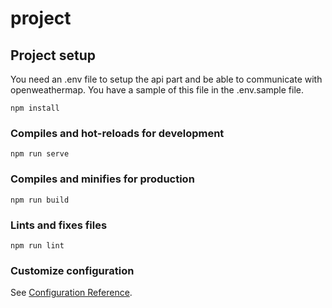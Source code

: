 # project

## Project setup

You need an .env file to setup the api part and be able to communicate with openweathermap. You have a sample of this file in the .env.sample file.

```
npm install
```

### Compiles and hot-reloads for development
```
npm run serve
```

### Compiles and minifies for production
```
npm run build
```

### Lints and fixes files
```
npm run lint
```

### Customize configuration
See [Configuration Reference](https://cli.vuejs.org/config/).
